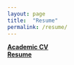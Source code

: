 ```yaml
---
layout: page
title:  "Resume"
permalink: /resume/
---
```


**[Academic CV](https://shorturl.at/chwB1)** <br>
**[Resume](https://shorturl.at/ilntv)** <br>
